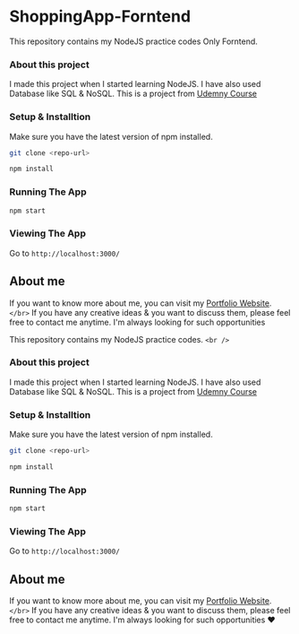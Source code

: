 # ShoppingApp-Forntend

This repository contains my NodeJS practice codes Only Forntend. <br />

### About this project

I made this project when I started learning NodeJS. I have also used Database like SQL & NoSQL. This is a project from [Udemny Course](https://www.udemy.com/course/nodejs-the-complete-guide/)

### Setup & Installtion

Make sure you have the latest version of npm installed.

```bash
git clone <repo-url>
```

```bash
npm install
```

### Running The App

```bash
npm start
```

### Viewing The App

Go to `http://localhost:3000/`

## About me

If you want to know more about me, you can visit my [Portfolio Website](https://abhilashgupta.ml/).`</br>`
If you have any creative ideas & you want to discuss them, please feel free to contact me anytime. I'm always looking for such opportunities

This repository contains my NodeJS practice codes. `<br />`

### About this project

I made this project when I started learning NodeJS. I have also used Database like SQL & NoSQL. This is a project from [Udemny Course](https://www.udemy.com/course/nodejs-the-complete-guide/)

### Setup & Installtion

Make sure you have the latest version of npm installed.

```bash
git clone <repo-url>
```

```bash
npm install
```

### Running The App

```bash
npm start
```

### Viewing The App

Go to `http://localhost:3000/`

## About me

If you want to know more about me, you can visit my [Portfolio Website](https://abhilashgupta.ml/).`</br>`
If you have any creative ideas & you want to discuss them, please feel free to contact me anytime. I'm always looking for such opportunities ❤️
